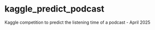 # kaggle_predict_podcast
Kaggle competition to predict the listening time of a podcast - April 2025
